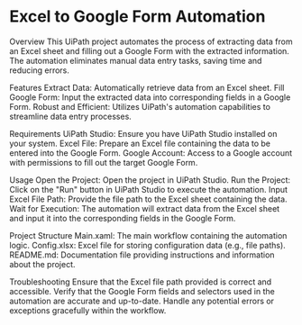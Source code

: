 <h1>Excel to Google Form Automation</h1>


Overview
This UiPath project automates the process of extracting data from an Excel sheet and filling out a Google Form with the extracted information. The automation eliminates manual data entry tasks, saving time and reducing errors.

Features
Extract Data: Automatically retrieve data from an Excel sheet.
Fill Google Form: Input the extracted data into corresponding fields in a Google Form.
Robust and Efficient: Utilizes UiPath's automation capabilities to streamline data entry processes.


Requirements
UiPath Studio: Ensure you have UiPath Studio installed on your system.
Excel File: Prepare an Excel file containing the data to be entered into the Google Form.
Google Account: Access to a Google account with permissions to fill out the target Google Form.


Usage
Open the Project: Open the project in UiPath Studio.
Run the Project: Click on the "Run" button in UiPath Studio to execute the automation.
Input Excel File Path: Provide the file path to the Excel sheet containing the data.
Wait for Execution: The automation will extract data from the Excel sheet and input it into the corresponding fields in the Google Form.


Project Structure
Main.xaml: The main workflow containing the automation logic.
Config.xlsx: Excel file for storing configuration data (e.g., file paths).
README.md: Documentation file providing instructions and information about the project.


Troubleshooting
Ensure that the Excel file path provided is correct and accessible.
Verify that the Google Form fields and selectors used in the automation are accurate and up-to-date.
Handle any potential errors or exceptions gracefully within the workflow.
